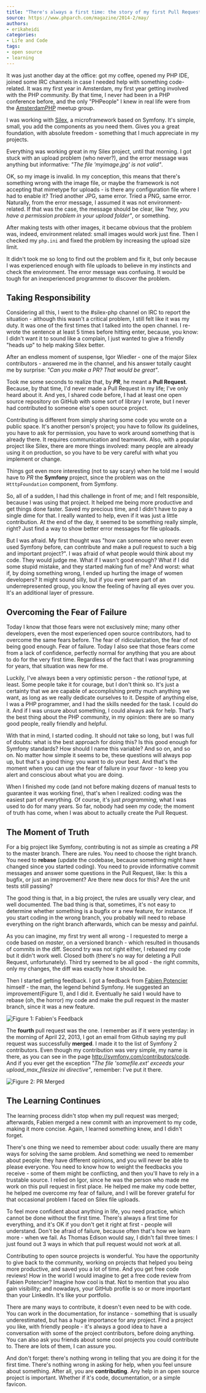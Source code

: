 ```yaml
---
title: "There's always a first time: the story of my first Pull Request"
source: https://www.phparch.com/magazine/2014-2/may/
authors:
- erikaheidi
categories:
- Life and Code
tags:
- open source
- learning
---
```


It was just another day at the office: got my coffee, opened my PHP IDE, joined some IRC channels in case I needed help with something code-related. It was my first year in Amsterdam, my first year getting involved with the PHP community. By that time, I never had been in a PHP conference before, and the only "PHPeople" I knew in real life were from the [AmsterdamPHP](http://www.meetup.com/AmsterdamPHP/) meetup group.

I was working with [Silex](http://silex.sensiolabs.org/), a microframework based on Symfony. It's simple, small, you add the components as you need them. Gives you a great foundation, with absolute freedom - something that I much appreciate in my projects.

Everything was working great in my Silex project, until that morning. I got stuck with an upload problem (who never?), and the error message was anything but informative: _"The file 'myimage.jpg' is not valid"_. 

OK, so my image is invalid. In my conception, this means that there's something wrong with the image file, or maybe the framework is not accepting that mimetype for uploads - is there any configuration file where I had to enable it? Tried another JPG, same error. Tried a PNG, same error. Naturally, from the error message, I assumed it was not environment-related. If that was the case, the message should be clear, like _"hey, you have a permission problem in your upload folder"_, or something.

After making tests with other images, it became obvious that the problem was, indeed, environment related: small images would work just fine. Then I checked my `php.ini` and fixed the problem by increasing the upload size limit. 

It didn't took me so long to find out the problem and fix it, but only because I was experienced enough with file uploads to believe in my instincts and check the environment. The error message was confusing. It would be tough for an inexperienced programmer to discover the problem. 

## Taking Responsibility

Considering all this, I went to the #silex-php channel on IRC to report the situation - although this wasn't a critical problem, I still felt like it was my duty. It was one of the first times that I talked into the open channel. I re-wrote the sentence at least 5 times before hitting enter, because, you know: I didn't want it to sound like a complain, I just wanted to give a friendly "heads up" to help making Silex better.

After an endless moment of suspense, Igor Wiedler - one of the major Silex contributors - answered me in the channel, and his answer totally caught me by surprise: _"Can you make a PR? That would be great"_.

Took me some seconds to realize that, by _**PR**_, he meant a **Pull Request**. Because, by that time, I'd never made a Pull Request in my life; I've only heard about it. And yes, I shared code before, I had at least one open source repository on GitHub with some sort of library I wrote, but I never had contributed to someone else's open source project.

Contributing is different from simply sharing some code you wrote on a public space. It's another person's project; you have to follow its guidelines, you have to ask for permission, you have to work around something that is already there. It requires communication and teamwork. Also, with a popular project like Silex, there are more things involved: many people are already using it on production, so you have to be very careful with what you implement or change.

Things got even more interesting (not to say scary) when he told me I would have to _PR_ the **Symfony** project, since the problem was on the `HtttpFoundation` component, from Symfony. 

So, all of a sudden, I had this challenge in front of me; and I felt responsible, because I was using that project. It helped me being more productive and get things done faster. Saved my precious time, and I didn't have to pay a single dime for that. I really wanted to help, even if it was just a little contribution. At the end of the day, it seemed to be something really simple, right? Just find a way to show better error messages for file uploads.

But I was afraid. My first thought was "how can someone who never even used Symfony before, can contribute and make a pull request to such a big and important project?". I was afraid of what people would think about my code. They would judge me. What if I wasn't good enough? What if I did some stupid mistake, and they started making fun of me? And worst: what if, by doing something wrong, I ended up hurting the image of women developers? It might sound silly, but if you ever were part of an underrepresented group, you know the feeling of having all eyes over you. It's an additional layer of pressure.

## Overcoming the Fear of Failure

Today I know that those fears were not exclusively mine; many other developers, even the most experienced open source contributors, had to overcome the same fears before. The fear of ridicularization, the fear of not being good enough. Fear of failure. Today I also see that those fears come from a lack of confidence, perfectly normal for anything that you are about to do for the very first time. Regardless of the fact that I was programming for years, that situation was new for me.

Luckily, I've always been a very optimistic person - the _rational_ type, at least. Some people take it for courage, but I don't think so. It's just a certainty that we are capable of accomplishing pretty much anything we want, as long as we really dedicate ourselves to it. Despite of anything else, I was a PHP programmer, and I had the skills needed for the task. I could do it. And if I was unsure about something, I could always ask for help. That's the best thing about the PHP community, in my opinion: there are so many good people, really friendly and helpful.

With that in mind, I started coding. It should not take so long, but I was full of doubts: what is the best approach for doing this? Is this good enough for Symfony standards? How should I name this variable? And so on, and so on. No matter how simple it seems to be, these questions will always pop up, but that's a good thing: you want to do your best. And that's the moment when you can use the fear of failure in your favor - to keep you alert and conscious about what you are doing.

When I finished my code (and not before making dozens of manual tests to guarantee it was working fine), that's when I realized: coding was the easiest part of everything. Of course, it's just _programming_, what I was used to do for many years. So far, nobody had seen my code; the moment of truth has come, when I was about to actually create the Pull Request.

## The Moment of Truth

For a big project like Symfony, contributing is not as simple as creating a _PR_ to the master branch. There are rules. You need to choose the right branch. You need to **rebase** (update the codebase, because something might have changed since you started coding). You need to provide informative commit messages and answer some questions in the Pull Request, like: Is this a bugfix, or just an improvement? Are there new docs for this? Are the unit tests still passing?

The good thing is that, in a big project, the rules are usually very clear, and well documented. The bad thing is that, sometimes, it's not easy to determine whether something is a bugfix or a new feature, for instance. If you start coding in the wrong branch, you probably will need to rebase everything on the right branch afterwards, which can be messy and painful. 

As you can imagine, my first try went all wrong - I requested to merge a code based on _master_, on a versioned branch - which resulted in thousands of commits in the diff. Second try was not right either, I rebased my code but it didn't work well. Closed both (there's no way for deleting a Pull Request, unfortunately). Third try seemed to be all good - the right commits, only my changes, the diff was exactly how it should be. 

Then I started getting feedback. I got a feedback from [Fabien Potencier](https://twitter.com/fabpot) himself - the man, the legend behind Symfony. He suggested an improvement(Figure 1), and I did it. Eventually he said I would have to rebase (oh, the horror) my code and make the pull request in the master branch, since it was a new feature. 

![Figure 1: Fabien's Feedback](http://i.imgur.com/k3fYvta.png)

The **fourth** pull request was the one. I remember as if it were yesterday: in the morning of April 22, 2013, I got an email from Github saying my pull request was successfully **merged**. I made it to the list of Symfony 2 contributors. Even though my contribution was very simple, my name is there, as you can see in the page <http://symfony.com/contributors/code>. And if you ever get the exception _"The file 'somefile.ext' exceeds your upload_max_filesize ini directive"_, remember: I've put it there.

![Figure 2: PR Merged](http://i.imgur.com/W1DcFid.png)

## The Learning Continues

The learning process didn't stop when my pull request was merged; afterwards, Fabien merged a new commit with an improvement to my code, making it more concise. Again, I learned something knew, and I didn't forget.

There's one thing we need to remember about code: usually there are many ways for solving the same problem. And something we need to remember about people: they have different opinions, and you will never be able to please everyone. You need to know how to weight the feedbacks you receive - some of them might be conflicting, and then you'll have to rely in a trustable source. I relied on Igor, since he was the person who made me work on this pull request in first place. He helped me make my code better, he helped me overcome my fear of failure, and I will be forever grateful for that occasional problem I faced on Silex file uploads.

To feel more confident about anything in life, you need practice, which cannot be done without the first time. There's always a first time for everything, and it's OK if you don't get it right at first - people will understand. Don't be afraid of failure, because often that's how we learn more - when we fail. As Thomas Edison would say, I didn't fail three times: I just found out 3 ways in which that pull request would not work at all. 

Contributing to open source projects is wonderful. You have the opportunity to give back to the community, working on projects that helped you being more productive, and saved you a lot of time. And you get free code reviews! How in the world I would imagine to get a free code review from Fabien Potencier? Imagine how cool is that. Not to mention that you also gain visibility; and nowadays, your GitHub profile is so or more important than your LinkedIn. It's like your portfolio.

There are many ways to contribute, it doesn't even need to be with code. You can work in the documentation, for instance - something that is usually underestimated, but has a huge importance for any project. Find a project you like, with friendly people - it's always a good idea to have a conversation with some of the project contributors, before doing anything. You can also ask you friends about some cool projects you could contribute to. There are lots of them, I can assure you.

And don't forget: there's nothing wrong in telling that you are doing it for the first time. There's nothing wrong in asking for help, when you feel unsure about something. After all, you are **contributing**. Any help in an open source project is important. Whether if it's code, documentation, or a simple favicon. 

